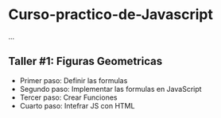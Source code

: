 # Curso-practico-de-Javascript

...

## Taller #1: Figuras Geometricas

- Primer paso: Definir las formulas
- Segundo paso: Implementar las formulas en JavaScript
- Tercer paso: Crear Funciones
- Cuarto paso: Intefrar JS con HTML 